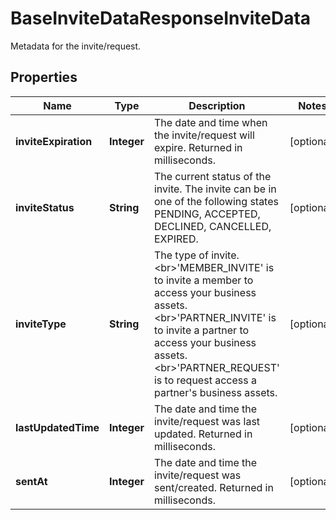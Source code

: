 

# BaseInviteDataResponseInviteData

Metadata for the invite/request.

## Properties

| Name | Type | Description | Notes |
|------------ | ------------- | ------------- | -------------|
|**inviteExpiration** | **Integer** | The date and time when the invite/request will expire. Returned in milliseconds. |  [optional] |
|**inviteStatus** | **String** | The current status of the invite. The invite can be in one of the following states PENDING, ACCEPTED, DECLINED, CANCELLED, EXPIRED. |  [optional] |
|**inviteType** | **String** | The type of invite. &lt;br&gt;&#39;MEMBER_INVITE&#39; is to invite a member to access your business assets. &lt;br&gt;&#39;PARTNER_INVITE&#39; is to invite a partner to access your business assets. &lt;br&gt;&#39;PARTNER_REQUEST&#39; is to request access a partner&#39;s business assets. |  [optional] |
|**lastUpdatedTime** | **Integer** | The date and time the invite/request was last updated. Returned in milliseconds. |  [optional] |
|**sentAt** | **Integer** | The date and time the invite/request was sent/created. Returned in milliseconds. |  [optional] |




